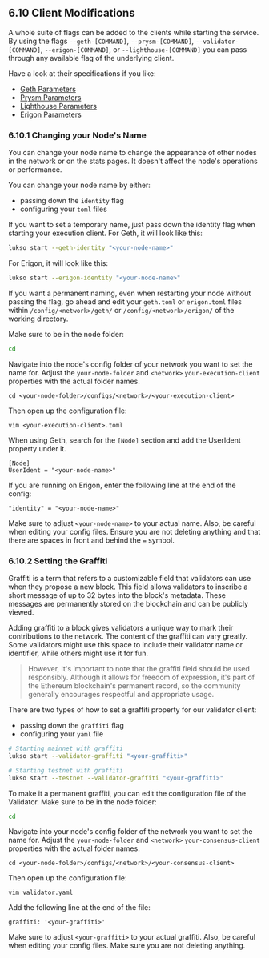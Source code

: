 ## 6.10 Client Modifications

A whole suite of flags can be added to the clients while starting the service. By using the flags `--geth-[COMMAND]`, `--prysm-[COMMAND]`, `--validator-[COMMAND]`, `--erigon-[COMMAND]`, or `--lighthouse-[COMMAND]` you can pass through any available flag of the underlying client.

Have a look at their specifications if you like:

- [Geth Parameters](https://geth.ethereum.org/docs/fundamentals/command-line-options)
- [Prysm Parameters](https://docs.prylabs.network/docs/prysm-usage/parameters)
- [Lighthouse Parameters](https://lighthouse-book.sigmaprime.io/advanced-datadir.html)
- [Erigon Parameters](https://github.com/ledgerwatch/erigon)

### 6.10.1 Changing your Node's Name

You can change your node name to change the appearance of other nodes in the network or on the stats pages. It doesn't affect the node's operations or performance.

You can change your node name by either:

- passing down the `identity` flag
- configuring your `toml` files

If you want to set a temporary name, just pass down the identity flag when starting your execution client. For Geth, it will look like this:

```sh
lukso start --geth-identity "<your-node-name>"
```

For Erigon, it will look like this:

```sh
lukso start --erigon-identity "<your-node-name>"
```

If you want a permanent naming, even when restarting your node without passing the flag, go ahead and edit your `geth.toml` or `erigon.toml` files within `/config/<network>/geth/` or `/config/<network>/erigon/` of the working directory.

Make sure to be in the node folder:

```sh
cd
```

Navigate into the node's config folder of your network you want to set the name for. Adjust the `your-node-folder` and `<network>` `your-execution-client` properties with the actual folder names.

```
cd <your-node-folder>/configs/<network>/<your-execution-client>
```

Then open up the configuration file:

```
vim <your-execution-client>.toml
```

When using Geth, search for the `[Node]` section and add the UserIdent property under it.

```text
[Node]
UserIdent = "<your-node-name>"
```

If you are running on Erigon, enter the following line at the end of the config:

```text
"identity" = "<your-node-name>"
```

Make sure to adjust `<your-node-name>` to your actual name. Also, be careful when editing your config files. Ensure you are not deleting anything and that there are spaces in front and behind the `=` symbol.

### 6.10.2 Setting the Graffiti

Graffiti is a term that refers to a customizable field that validators can use when they propose a new block. This field allows validators to inscribe a short message of up to 32 bytes into the block's metadata. These messages are permanently stored on the blockchain and can be publicly viewed.

Adding graffiti to a block gives validators a unique way to mark their contributions to the network. The content of the graffiti can vary greatly. Some validators might use this space to include their validator name or identifier, while others might use it for fun.

> However, It's important to note that the graffiti field should be used responsibly. Although it allows for freedom of expression, it's part of the Ethereum blockchain's permanent record, so the community generally encourages respectful and appropriate usage.

There are two types of how to set a graffiti property for our validator client:

- passing down the `graffiti` flag
- configuring your `yaml` file

```sh
# Starting mainnet with graffiti
lukso start --validator-graffiti "<your-graffiti>"

# Starting testnet with graffiti
lukso start --testnet --validator-graffiti "<your-graffiti>"
```

To make it a permanent graffiti, you can edit the configuration file of the Validator. Make sure to be in the node folder:

```sh
cd
```

Navigate into your node's config folder of the network you want to set the name for. Adjust the `your-node-folder` and `<network>` `your-consensus-client` properties with the actual folder names.

```
cd <your-node-folder>/configs/<network>/<your-consensus-client>
```

Then open up the configuration file:

```
vim validator.yaml
```

Add the following line at the end of the file:

```text
graffiti: '<your-graffiti>'
```

Make sure to adjust `<your-graffiti>` to your actual graffiti. Also, be careful when editing your config files. Make sure you are not deleting anything.
